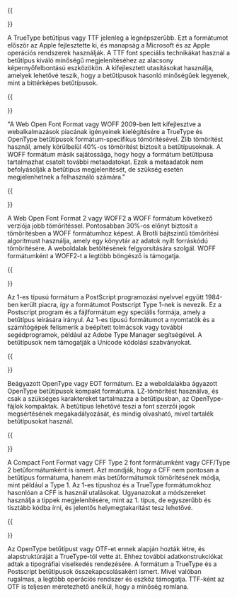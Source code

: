 ﻿---
translation: true
deploy: false
---


{{<section TTF>}}

A TrueType betűtípus vagy TTF jelenleg a legnépszerűbb. Ezt a formátumot először az Apple fejlesztette ki, és manapság a Microsoft és az Apple operációs rendszerek használják. A TTF font speciális technikákat használ a betűtípus kiváló minőségű megjelenítéséhez az alacsony képernyőfelbontású eszközökön. A kifejlesztett utasításokat használja, amelyek lehetővé teszik, hogy a betűtípusok hasonló minőségűek legyenek, mint a bittérképes betűtípusok.

{{<section WOFF>}}

"A Web Open Font Format vagy WOFF 2009-ben lett kifejlesztve a webalkalmazások piacának igényeinek kielégítésére a TrueType és OpenType betűtípusok formátum-specifikus tömörítésével. Zlib tömörítést használ, amely körülbelül 40%-os tömörítést biztosít a betűtípusoknak. A WOFF formátum másik sajátossága, hogy hogy a formátum betűtípusa tartalmazhat csatolt további metaadatokat. Ezek a metaadatok nem befolyásolják a betűtípus megjelenítését, de szükség esetén megjelenhetnek a felhasználó számára."

{{<section WOFF2>}}

A Web Open Font Format 2 vagy WOFF2 a WOFF formátum következő verziója jobb tömörítéssel. Pontosabban 30%-os előnyt biztosít a tömörítésben a WOFF formátumhoz képest. A Brotli bájtszintű tömörítési algoritmust használja, amely egy könyvtár az adatok nyílt forráskódú tömörítésére. A weboldalak betöltésének felgyorsítására szolgál. WOFF formátumként a WOFF2-t a legtöbb böngésző is támogatja.

{{<section TYPE1>}}

Az 1-es típusú formátum a PostScript programozási nyelvvel együtt 1984-ben került piacra, így a formátumot Postscript Type 1-nek is nevezik. Ez a Postscript program és a fájlformátum egy speciális formája, amely a betűtípus leírására irányul. Az 1-es típusú formátumot a nyomtatók és a számítógépek felismerik a beépített tolmácsok vagy további segédprogramok, például az Adobe Type Manager segítségével. A betűtípusok nem támogatják a Unicode kódolási szabványokat.

{{<section EOT>}}

Beágyazott OpenType vagy EOT formátum. Ez a weboldalakba ágyazott OpenType betűtípusok kompakt formátuma. LZ-tömörítést használva, és csak a szükséges karaktereket tartalmazza a betűtípusban, az OpenType-fájlok kompaktak. A betűtípus lehetővé teszi a font szerzői jogok megsértésének megakadályozását, és mindig olvasható, mivel tartalék betűtípusokat használ.

{{<section CFF>}}

A Compact Font Format vagy CFF Type 2 font formátumként vagy CFF/Type 2 betűformátumként is ismert. Azt mondják, hogy a CFF nem pontosan a betűtípus formátuma, hanem más betűformátumok tömörítésének módja, mint például a Type 1. Az 1-es típushoz és a TrueType formátumokhoz hasonlóan a CFF is használ utalásokat. Ugyanazokat a módszereket használja a tippek megjelenítésére, mint az 1. típus, de egyszerűbb és tisztább kódba írni, és jelentős helymegtakarítást tesz lehetővé.

{{<section OTF>}}

Az OpenType betűtípust vagy OTF-et ennek alapján hozták létre, és alapstruktúráját a TrueType-tól vette át. Ehhez további adatkonstrukciókat adtak a tipográfiai viselkedés rendezésére. A formátum a TrueType és a Postscript betűtípusok összekapcsolásaként ismert. Mivel valóban rugalmas, a legtöbb operációs rendszer és eszköz támogatja. TTF-ként az OTF is teljesen méretezhető anélkül, hogy a minőség romlana.